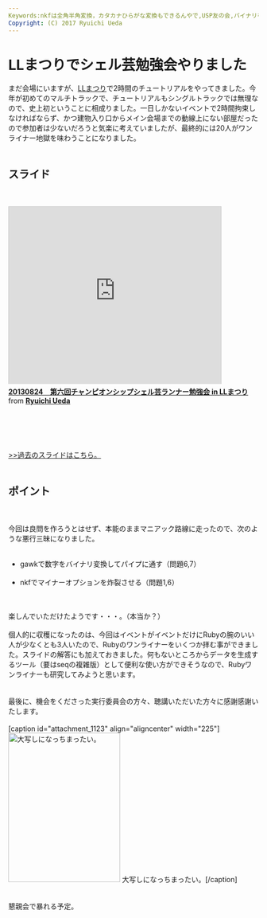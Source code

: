 ```yaml
---
Keywords:nkfは全角半角変換，カタカナひらがな変換もできるんやで,USP友の会,バイナリをパイプに流す,シェル芸,シェル芸勉強会
Copyright: (C) 2017 Ryuichi Ueda
---
```


# LLまつりでシェル芸勉強会やりました
まだ会場にいますが、<a href="http://ll.jus.or.jp/2013/" target="_blank">LLまつり</a>で2時間のチュートリアルをやってきました。今年が初めてのマルチトラックで、チュートリアルもシングルトラックでは無理なので、史上初ということに相成りました。一日しかないイベントで2時間拘束しなければならず、かつ建物入り口からメイン会場までの動線上にない部屋だったので参加者は少ないだろうと気楽に考えていましたが、最終的には20人がワンライナー地獄を味わうことになりました。<br />
<br />
<h2>スライド</h2><br />
<br />
<iframe src="http://www.slideshare.net/slideshow/embed_code/25543981" width="427" height="356" frameborder="0" marginwidth="0" marginheight="0" scrolling="no" style="border:1px solid #CCC;border-width:1px 1px 0;margin-bottom:5px" allowfullscreen webkitallowfullscreen mozallowfullscreen> </iframe> <div style="margin-bottom:5px"> <strong> <a href="https://www.slideshare.net/ryuichiueda/20130824" title="20130824　第六回チャンピオンシップシェル芸ランナー勉強会 in LLまつり" target="_blank">20130824　第六回チャンピオンシップシェル芸ランナー勉強会 in LLまつり</a> </strong> from <strong><a href="http://www.slideshare.net/ryuichiueda" target="_blank">Ryuichi Ueda</a></strong> </div><br />
<br />
<br><br />
<br />
<a href="?page_id=684" target="_blank"> &gt;&gt;過去のスライドはこちら。</a><br />
<br />
<h2>ポイント</h2><br />
<br />
今回は良問を作ろうとはせず、本能のままマニアック路線に走ったので、次のような悪行三昧になりました。<br />
<ul><br />
	<li>gawkで数字をバイナリ変換してパイプに通す（問題6,7）</li><br />
	<li>nkfでマイナーオプションを炸裂させる（問題1,6）</li><br />
</ul><br />
楽しんでいただけたようです・・・。（本当か？）<br />
<br />
個人的に収穫になったのは、今回はイベントがイベントだけにRubyの腕のいい人が少なくとも3人いたので、Rubyのワンライナーをいくつか拝む事ができました。スライドの解答にも加えておきました。何もないところからデータを生成するツール（要はseqの複雑版）として便利な使い方ができそうなので、Rubyワンライナーも研究してみようと思います。<br />
<br />
<br />
最後に、機会をくださった実行委員会の方々、聴講いただいた方々に感謝感謝いたします。<br />
<br />
[caption id="attachment_1123" align="aligncenter" width="225"]<a href="-2013-08-24-20-06-35-e1377477047190.jpg"><img src="-2013-08-24-20-06-35-e1377477047190-225x300.jpg" alt="大写しになっちまったい。" width="225" height="300" class="size-medium wp-image-1123" /></a> 大写しになっちまったい。[/caption]<br />
<br />
<br />
懇親会で暴れる予定。
